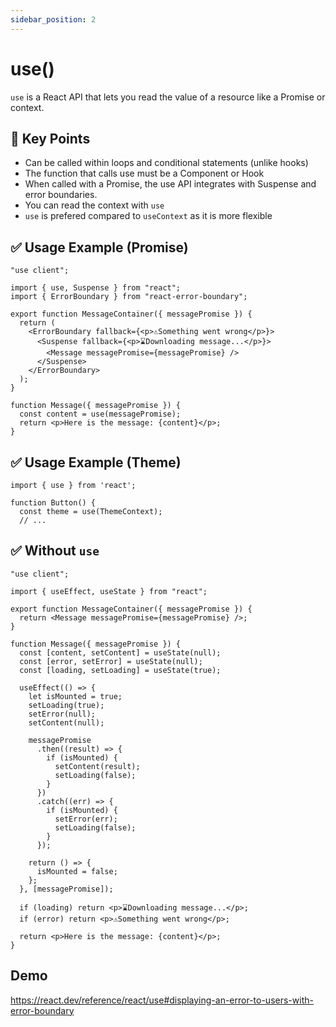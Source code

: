 ```yaml
---
sidebar_position: 2
---
```


# use()

`use` is a React API that lets you read the value of a resource like a Promise or context.

## 🚀 Key Points

- Can be called within loops and conditional statements (unlike hooks)
- The function that calls use must be a Component or Hook
- When called with a Promise, the use API integrates with Suspense and error boundaries.
- You can read the context with `use`
- `use` is prefered compared to `useContext` as it is more flexible

## ✅ Usage Example (Promise)

```tsx
"use client";

import { use, Suspense } from "react";
import { ErrorBoundary } from "react-error-boundary";

export function MessageContainer({ messagePromise }) {
  return (
    <ErrorBoundary fallback={<p>⚠️Something went wrong</p>}>
      <Suspense fallback={<p>⌛Downloading message...</p>}>
        <Message messagePromise={messagePromise} />
      </Suspense>
    </ErrorBoundary>
  );
}

function Message({ messagePromise }) {
  const content = use(messagePromise);
  return <p>Here is the message: {content}</p>;
}
```

## ✅ Usage Example (Theme)

```tsx
import { use } from 'react';

function Button() {
  const theme = use(ThemeContext);
  // ...
```

## ✅ Without `use`

```tsx
"use client";

import { useEffect, useState } from "react";

export function MessageContainer({ messagePromise }) {
  return <Message messagePromise={messagePromise} />;
}

function Message({ messagePromise }) {
  const [content, setContent] = useState(null);
  const [error, setError] = useState(null);
  const [loading, setLoading] = useState(true);

  useEffect(() => {
    let isMounted = true;
    setLoading(true);
    setError(null);
    setContent(null);

    messagePromise
      .then((result) => {
        if (isMounted) {
          setContent(result);
          setLoading(false);
        }
      })
      .catch((err) => {
        if (isMounted) {
          setError(err);
          setLoading(false);
        }
      });

    return () => {
      isMounted = false;
    };
  }, [messagePromise]);

  if (loading) return <p>⌛Downloading message...</p>;
  if (error) return <p>⚠️Something went wrong</p>;

  return <p>Here is the message: {content}</p>;
}
```

## Demo

https://react.dev/reference/react/use#displaying-an-error-to-users-with-error-boundary
